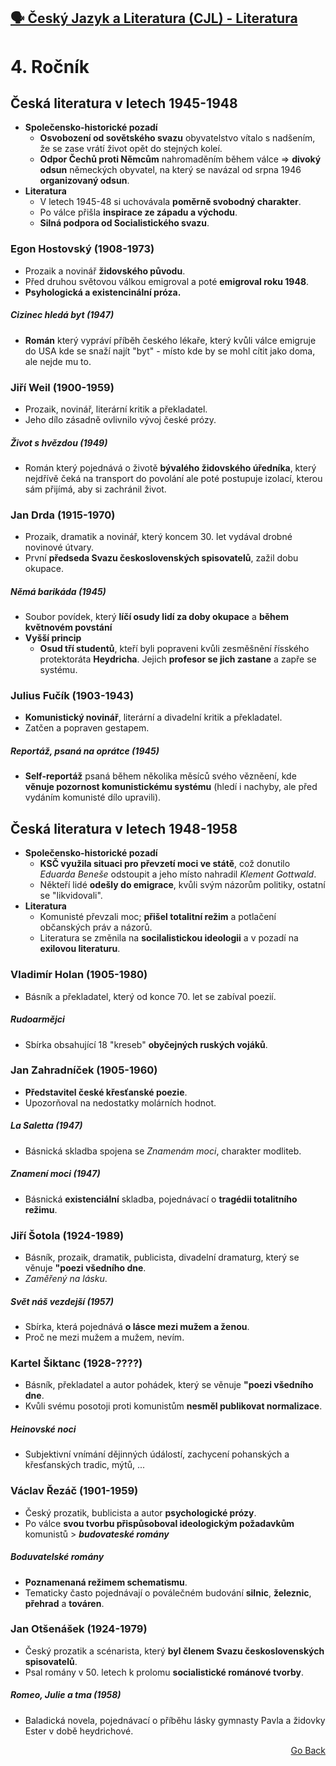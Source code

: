 ## <a href="./..">🗣️ Český Jazyk a Literatura (CJL) - Literatura</a>

# 4. Ročník

## Česká literatura v letech 1945-1948
- **Společensko-historické pozadí**
  - **Osvobození od sovětského svazu** obyvatelstvo vítalo s nadšením, že se zase vrátí život opět do stejných koleí.
  - **Odpor Čechů proti Němcům** nahromaděním během válce => **divoký odsun** německých obyvatel, na který se navázal od srpna 1946 **organizovaný odsun**.
- **Literatura**
  - V letech 1945-48 si uchovávala **poměrně svobodný charakter**.
  - Po válce přišla **inspirace ze západu a východu**.
  - **Silná podpora od Socialistického svazu**.
### Egon Hostovský (1908-1973)
- Prozaik a novinář **židovského původu**.
- Před druhou světovou válkou emigroval a poté **emigroval roku 1948**.
- **Psyhologická a existencinální próza.**
##### Cizinec hledá byt (1947)
- **Román** který vypráví příběh českého lékaře, který kvůli válce emigruje do USA kde se snaží najít "byt" - místo kde by se mohl cítit jako doma, ale nejde mu to.
### Jiří Weil (1900-1959)
- Prozaik, novinář, literární kritik a překladatel.
- Jeho dílo zásadně ovlivnilo vývoj české prózy.
##### Život s hvězdou (1949)
- Román který pojednává o životě **bývalého židovského úředníka**, který nejdřívě čeká na transport do povolání ale poté postupuje izolací, kterou sám přijímá, aby si zachránil život.
### Jan Drda (1915-1970)
- Prozaik, dramatik a novinář, který koncem 30. let vydával drobné novinové útvary.
- První **předseda Svazu československých spisovatelů**, zažil dobu okupace.
##### Němá barikáda (1945)
- Soubor povídek, který **líčí osudy lidí za doby okupace** a **během květnovém povstání**
- **Vyšší princip**
  - **Osud tří studentů**, kteří byli popraveni kvůli zesměšnění řísského protektoráta **Heydricha**. Jejich **profesor se jich zastane** a zapře se systému.
### Julius Fučík (1903-1943)
- **Komunistický novinář**, literární a divadelní kritik a překladatel.
- Zatčen a popraven gestapem.
##### Reportáž, psaná na oprátce (1945)
- **Self-reportáž** psaná během několika měsíců svého vězněení, kde **věnuje pozornost komunistickému systému** (hledí i nachyby, ale před vydáním komunisté dílo upravili).

## Česká literatura v letech 1948-1958
- **Společensko-historické pozadí**
  - **KSČ využila situaci pro převzetí moci ve státě**, což donutilo *Eduarda Beneše* odstoupit a jeho místo nahradil *Klement Gottwald*.
  - Někteří lidé **odešly do emigrace**, kvůli svým názorům politiky, ostatní se "likvidovali".  
- **Literatura**
  - Komunisté převzali moc; **přišel totalitní režim** a potlačení občanských práv a názorů.
  - Literatura se změnila na **socilalistickou ideologii** a v pozadí na **exilovou literaturu**.
### Vladimír Holan (1905-1980)
- Básník a překladatel, který od konce 70. let se zabíval poezií.
##### Rudoarmějci
- Sbírka obsahující 18 "kreseb" **obyčejných ruských vojáků**.
### Jan Zahradníček (1905-1960)
- **Představitel české křesťanské poezie**.
- Upozorňoval na nedostatky molárních hodnot.
##### La Saletta (1947)
- Básnická skladba spojena se *Znamenám moci*, charakter modliteb.
##### Znamení moci (1947)
- Básnická **existenciální** skladba, pojednávací o **tragédii totalitního režimu**.
### Jiří Šotola (1924-1989)
- Básník, prozaik, dramatik, publicista, divadelní dramaturg, který se věnuje **"poezi všedního dne**.
- *Zaměřený na lásku*.
##### Svět náš vezdejší (1957)
- Sbírka, která pojednává **o lásce mezi mužem a ženou**.
- Proč ne mezi mužem a mužem, nevím.
### Kartel Šiktanc (1928-????)
- Básník, překladatel a autor pohádek, který se věnuje **"poezi všedního dne**.
- Kvůli svému posotoji proti komunistům **nesměl publikovat normalizace**.
##### Heinovské noci
- Subjektivní vnímání dějinných údálostí, zachycení pohanských a křesťanských tradic, mýtů, ...
### Václav Řezáč (1901-1959)
- Český prozatik, bublicista a autor **psychologické prózy**.
- Po válce **svou tvorbu přispůsoboval ideologickým požadavkům** komunistů > ***budovateské romány*** 
##### Boduvatelské romány
- **Poznamenaná režimem schematismu**.
- Tematicky často pojednávají o poválečném budování **silnic**, **železnic**, **přehrad** a **továren**.
### Jan Otšenášek (1924-1979)
- Český prozatik a scénarista, který **byl členem Svazu československých spisovatelů**.
- Psal romány v 50. letech k prolomu **socialistické románové tvorby**. 
##### Romeo, Julie a tma (1958)
- Baladická novela, pojednávací o příběhu lásky gymnasty Pavla a židovky Ester v době heydrichové.

<p align="right">
  <a href="./..">Go Back</a>
</p>

<!--
### jméno (rok-rok)
##### jménoKnihy (rok)
-->
